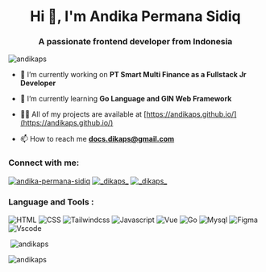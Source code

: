 <h1 align="center">Hi 👋, I'm Andika Permana Sidiq</h1>
<h3 align="center">A passionate frontend developer from Indonesia</h3>

<p align="left"> <img src="https://komarev.com/ghpvc/?username=andikaps&label=Profile%20views&color=0e75b6&style=flat" alt="andikaps" /> </p>

- 🔭 I’m currently working on **PT Smart Multi Finance as a Fullstack Jr Developer**

- 🌱 I’m currently learning **Go Language and GIN Web Framework**

- 👨‍💻 All of my projects are available at [https://andikaps.github.io/](https://andikaps.github.io/)

- 📫 How to reach me **docs.dikaps@gmail.com**


<h3 align="left">Connect with me:</h3>
<p align="left">

<a href="https://linkedin.com/in/andika-permana-sidiq" target="blank"><img align="center" src="https://img.shields.io/badge/LinkedIn-0077B5?style=for-the-badge&logo=linkedin&logoColor=white" alt="andika-permana-sidiq" /></a>
<a href="https://instagram.com/_dikaps_" target="blank"><img align="center" src="https://img.shields.io/badge/Instagram-E4405F?style=for-the-badge&logo=instagram&logoColor=white" alt="_dikaps_"  /></a>
<a href="https://myanimelist.net/profile/dIkaps" target="blank"><img align="center" src="https://img.shields.io/badge/Myanimelist-2E51A2?style=for-the-badge&logo=myanimelist&logoColor=white" alt="_dikaps_"  /></a>


</p>

### Language and Tools : 
![HTML](https://img.shields.io/badge/HTML-239120?style=for-the-badge&logo=html5&logoColor=white)
![CSS](https://img.shields.io/badge/CSS-239120?&style=for-the-badge&logo=css3&logoColor=white)
![Tailwindcss](https://img.shields.io/badge/Tailwind_CSS-38B2AC?style=for-the-badge&logo=tailwind-css&logoColor=white)
![Javascript](https://img.shields.io/badge/JavaScript-F7DF1E?style=for-the-badge&logo=JavaScript&logoColor=white)
![Vue](https://img.shields.io/badge/Vue.js-35495E?style=for-the-badge&logo=vue.js&logoColor=4FC08D)
![Go](https://img.shields.io/badge/Go-00ADD8?style=for-the-badge&logo=go&logoColor=white)
![Mysql](https://img.shields.io/badge/MySQL-005C84?style=for-the-badge&logo=mysql&logoColor=white)
![Figma](https://img.shields.io/badge/Figma-F24E1E?style=for-the-badge&logo=figma&logoColor=white)
![Vscode](https://img.shields.io/badge/Visual_Studio_Code-0078D4?style=for-the-badge&logo=visual%20studio%20code&logoColor=white)






<p>&nbsp;<img src="https://github-readme-stats.vercel.app/api?username=andikaps&show_icons=true&locale=en&theme=blue-green" alt="andikaps" /></p>
<p><img src="https://github-readme-stats.vercel.app/api/top-langs?username=andikaps&show_icons=true&locale=en&layout=compact&theme=blue-green" alt="andikaps" /></p>

